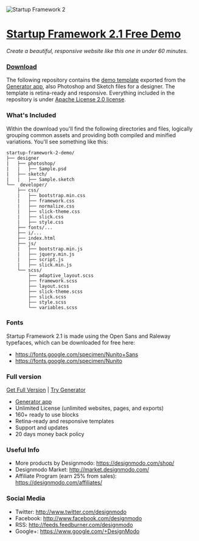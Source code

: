 ![Startup Framework 2](https://designmodo.github.io/startup-framework-2-demo/i/1200x320.png)
# [Startup Framework 2.1 Free Demo](https://designmodo.github.io/startup-framework-2-demo/)
*Create a beautiful, responsive website like this one in under 60 minutes.*

### [Download](https://github.com/designmodo/startup-framework-2-demo/archive/master.zip)

The following repository contains the [demo template](https://designmodo.github.io/startup-framework-2-demo/) exported from the [Generator app](https://designmodo.com/startup/app/), also Photoshop and Sketch files for a designer. The template is retina-ready and responsive. Everything included in the repository is under [Apache License 2.0 license](https://github.com/designmodo/startup-framework-2-demo/blob/master/LICENSE).

### What's Included
Within the download you'll find the following directories and files, logically grouping common assets and providing both compiled and minified variations. You'll see something like this:
```
startup-framework-2-demo/
├── designer
|   ├── photoshop/
|   |   ├── Sample.psd
|   ├── sketch/
|   |   ├── Sample.sketch
└──  developer/
    ├── css/
    |   ├── bootstrap.min.css
    |   ├── framework.css
    |   ├── normalize.css
    |   ├── slick-theme.css
    |   ├── slick.css
    |   ├── style.css
    ├── fonts/...
    ├── i/...
    ├── index.html
    ├── js/
    |   ├── bootstrap.min.js
    |   ├── jquery.min.js
    |   ├── script.js
    |   ├── slick.min.js
    └── scss/
        ├── adaptive_layout.scss
        ├── framework.scss
        ├── layout.scss
        ├── slick-theme.scss
        ├── slick.scss
        ├── style.scss
        └── variables.scss
```

### Fonts
Startup Framework 2.1 is made using the Open Sans and Raleway typefaces, which can be downloaded for free here: 
- https://fonts.google.com/specimen/Nunito+Sans
- https://fonts.google.com/specimen/Nunito

### Full version
[Get Full Version](https://designmodo.com/startup/) | [Try Generator](https://designmodo.com/startup/app/)
- [Generator app](https://designmodo.com/startup/app/)
- Unlimited License (unlimited websites, pages, and exports)
- 160+ ready to use blocks
- Retina-ready and responsive templates
- Support and updates
- 20 days money back policy

### Useful Info
- More products by Designmodo: https://designmodo.com/shop/
- Designmodo Market: http://market.designmodo.com/
- Affiliate Program (earn 25% from sales): https://designmodo.com/affiliates/

### Social Media
- Twitter: http://www.twitter.com/designmodo
- Facebook: http://www.facebook.com/designmodo
- RSS: http://feeds.feedburner.com/designmodo
- Google+: https://www.google.com/+DesignModo
